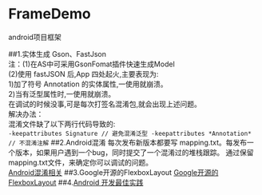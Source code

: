 # FrameDemo
android项目框架


##1.实体生成
Gson、FastJson<br/>
注：(1)在AS中可采用GsonFomat插件快速生成Model<br/>
    (2)使用 fastJSON 后,App 四处起火,主要表现为: <br/>
      1)加了符号 Annotation 的实体属性,一使用就崩溃。 <br/>
      2)当有泛型属性时,一使用就崩溃。<br/>
    在调试的时候没事,可是每次打签名混淆包,就会出现上述问题。<br/>
    解决办法：<br/>
    混淆文件缺了以下两行代码导致的:<br/>
    ```
    -keepattributes Signature // 避免混淆泛型
    -keepattributes *Annotation* // 不混淆注解
    ```
##2.Android混淆
每次发布新版本都要写 mapping.txt。每发布一个版本，如果用户遇到一个bug，同时提交了一个混淆过的堆栈跟踪。 通过保留mapping.txt文件，来确定你可以调试的问题。<br/>
[Android混淆相关](http://www.jianshu.com/p/6a9247829b92)
##3.Google开源的FlexboxLayout
[Google开源的FlexboxLayout](https://zhuanlan.zhihu.com/p/20908345)
##4.[Android 开发最佳实践](https://github.com/futurice/android-best-practices)
